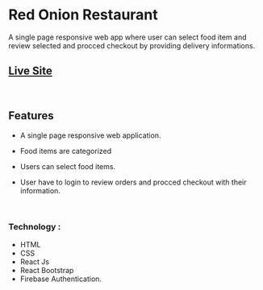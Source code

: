 # Red Onion Restaurant

A single page responsive web app where user can select food item and review selected and procced checkout by providing delivery informations. <br/>

## [Live Site](http://red-onion-bd.web.app/ "Red Onion Restaurant")

<br/>

## Features

- A single page responsive web application.
- Food items are categorized
- Users can select food items.
- User have to login to review orders and procced checkout with their information.

  <br/>

### Technology : <br/>

- HTML
- CSS
- React Js
- React Bootstrap
- Firebase Authentication.
